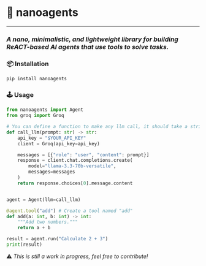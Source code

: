 # 🤖 **nanoagents**

---

### _A nano, minimalistic, and lightweight library for building ReACT-based AI agents that use tools to solve tasks._

### **📦 Installation**

```bash
pip install nanoagents
```

### **🕹️ Usage**

```python
from nanoagents import Agent
from groq import Groq

# You can define a function to make any llm call, it should take a string as input.
def call_llm(prompt: str) -> str:
    api_key = "$YOUR_API_KEY"
    client = Groq(api_key=api_key)

    messages = [{"role": "user", "content": prompt}]
    response = client.chat.completions.create(
        model="llama-3.3-70b-versatile",
        messages=messages
    )
    return response.choices[0].message.content


agent = Agent(llm=call_llm)

@agent.tool("add") # Create a tool named "add"
def add(a: int, b: int) -> int:
    """Add two numbers."""
    return a + b

result = agent.run("Calculate 2 + 3")
print(result)
```
⚠️  _This is still a work in progress, feel free to contribute!_

